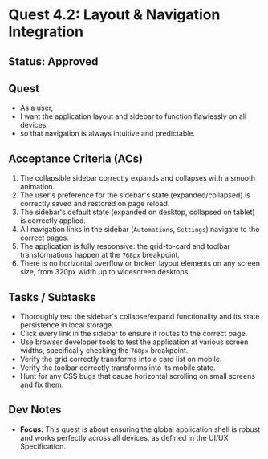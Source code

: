 # **Quest 4.2: Layout & Navigation Integration**

## **Status: Approved**

## **Quest**

* As a user,  
* I want the application layout and sidebar to function flawlessly on all devices,  
* so that navigation is always intuitive and predictable.

## **Acceptance Criteria (ACs)**

1. The collapsible sidebar correctly expands and collapses with a smooth animation.  
2. The user's preference for the sidebar's state (expanded/collapsed) is correctly saved and restored on page reload.  
3. The sidebar's default state (expanded on desktop, collapsed on tablet) is correctly applied.  
4. All navigation links in the sidebar (`Automations`, `Settings`) navigate to the correct pages.  
5. The application is fully responsive: the grid-to-card and toolbar transformations happen at the `768px` breakpoint.  
6. There is no horizontal overflow or broken layout elements on any screen size, from 320px width up to
   widescreen desktops.

## **Tasks / Subtasks**

* Thoroughly test the sidebar's collapse/expand functionality and its state persistence in local storage.  
* Click every link in the sidebar to ensure it routes to the correct page.  
* Use browser developer tools to test the application at various screen widths, specifically checking the
  `768px` breakpoint.  
* Verify the grid correctly transforms into a card list on mobile.  
* Verify the toolbar correctly transforms into its mobile state.  
* Hunt for any CSS bugs that cause horizontal scrolling on small screens and fix them.

## **Dev Notes**

* **Focus:** This quest is about ensuring the global application shell is robust and works perfectly across
  all devices, as defined in the UI/UX Specification.
